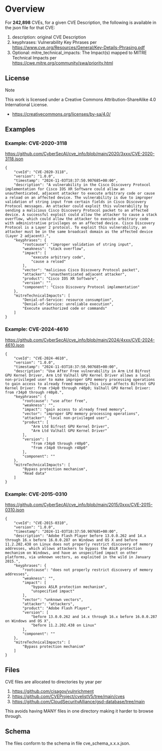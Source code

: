 # Overview

For **242,898** CVEs, for a given CVE Description, the following is available in the json file for that CVE:
1. description: original CVE Description
2. keyphrases: Vulnerability Key Phrases per https://www.cve.org/Resources/General/Key-Details-Phrasing.pdf
3. Optional: mitre_technical_impacts: The Impact(s) mapped to MITRE Technical Impacts per https://cwe.mitre.org/community/swa/priority.html 

## License

> [!NOTE]  
>This work is licensed under a Creative Commons Attribution-ShareAlike 4.0 International License.
> - https://creativecommons.org/licenses/by-sa/4.0/


## Examples

### Example: CVE-2020-3118
https://github.com/CyberSecAI/cve_info/blob/main/2020/3xxx/CVE-2020-3118.json
````
{
    "cveId": "CVE-2020-3118",
    "version": "1.0.0",
    "timestamp": "2024-11-03T18:37:50.907685+00:00",
    "description": "A vulnerability in the Cisco Discovery Protocol implementation for Cisco IOS XR Software could allow an unauthenticated, adjacent attacker to execute arbitrary code or cause a reload on an affected device. The vulnerability is due to improper validation of string input from certain fields in Cisco Discovery Protocol messages. An attacker could exploit this vulnerability by sending a malicious Cisco Discovery Protocol packet to an affected device. A successful exploit could allow the attacker to cause a stack overflow, which could allow the attacker to execute arbitrary code with administrative privileges on an affected device. Cisco Discovery Protocol is a Layer 2 protocol. To exploit this vulnerability, an attacker must be in the same broadcast domain as the affected device (Layer 2 adjacent).",
    "keyphrases": {
        "rootcause": "improper validation of string input",
        "weakness": "stack overflow",
        "impact": [
            "execute arbitrary code",
            "cause a reload"
        ],
        "vector": "malicious Cisco Discovery Protocol packet",
        "attacker": "unauthenticated adjacent attacker",
        "product": "Cisco IOS XR Software",
        "version": "",
        "component": "Cisco Discovery Protocol implementation"
    },
    "mitreTechnicalImpacts": [
        "Denial-of-Service: resource consumption",
        "Denial-of-Service: unreliable execution",
        "Execute unauthorized code or commands"
    ]
}
````

### Example: CVE-2024-4610
https://github.com/CyberSecAI/cve_info/blob/main/2024/4xxx/CVE-2024-4610.json


````
{
    "cveId": "CVE-2024-4610",
    "version": "1.0.0",
    "timestamp": "2024-11-03T18:37:50.907685+00:00",
    "description": "Use After Free vulnerability in Arm Ltd Bifrost GPU Kernel Driver, Arm Ltd Valhall GPU Kernel Driver allows a local non-privileged user to make improper GPU memory processing operations to gain access to already freed memory.This issue affects Bifrost GPU Kernel Driver: from r34p0 through r40p0; Valhall GPU Kernel Driver: from r34p0 through r40p0.",
    "keyphrases": {
        "rootcause": "use after free",
        "weakness": "",
        "impact": "gain access to already freed memory",
        "vector": "improper GPU memory processing operations",
        "attacker": "local non-privileged user",
        "product": [
            "Arm Ltd Bifrost GPU Kernel Driver",
            "Arm Ltd Valhall GPU Kernel Driver"
        ],
        "version": [
            "from r34p0 through r40p0",
            "from r34p0 through r40p0"
        ],
        "component": ""
    },
    "mitreTechnicalImpacts": [
        "Bypass protection mechanism",
        "Read data"
    ]
}
````

### Example: CVE-2015-0310
https://github.com/CyberSecAI/cve_info/blob/main/2015/0xxx/CVE-2015-0310.json

````
{
    "cveId": "CVE-2015-0310",
    "version": "1.0.0",
    "timestamp": "2024-11-03T18:37:50.907685+00:00",
    "description": "Adobe Flash Player before 13.0.0.262 and 14.x through 16.x before 16.0.0.287 on Windows and OS X and before 11.2.202.438 on Linux does not properly restrict discovery of memory addresses, which allows attackers to bypass the ASLR protection mechanism on Windows, and have an unspecified impact on other platforms, via unknown vectors, as exploited in the wild in January 2015.",
    "keyphrases": {
        "rootcause": "does not properly restrict discovery of memory addresses",
        "weakness": "",
        "impact": [
            "bypass ASLR protection mechanism",
            "unspecified impact"
        ],
        "vector": "unknown vectors",
        "attacker": "attackers",
        "product": "Adobe Flash Player",
        "version": [
            "before 13.0.0.262 and 14.x through 16.x before 16.0.0.287 on Windows and OS X",
            "before 11.2.202.438 on Linux"
        ],
        "component": ""
    },
    "mitreTechnicalImpacts": [
        "Bypass protection mechanism"
    ]
}
````


## Files
CVE files are allocated to directories by year per
1. https://github.com/cisagov/vulnrichment
2. https://github.com/CVEProject/cvelistV5/tree/main/cves
3. https://github.com/CloudSecurityAlliance/gsd-database/tree/main

This avoids having MANY files in one directory making it harder to browse through.


## Schema

The files conform to the schema in file cve_schema_x.x.x.json.
